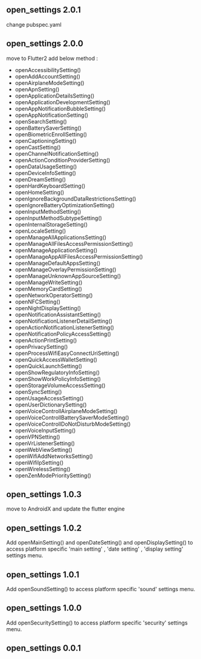 ## open_settings 2.0.1
change pubspec.yaml

## open_settings 2.0.0
move to Flutter2
add below method :
- openAccessibilitySetting()
- openAddAccountSetting()
- openAirplaneModeSetting()
- openApnSetting()
- openApplicationDetailsSetting()
- openApplicationDevelopmentSetting()
- openAppNotificationBubbleSetting()
- openAppNotificationSetting()
- openSearchSetting()
- openBatterySaverSetting()
- openBiometricEnrollSetting()
- openCaptioningSetting()
- openCastSetting()
- openChannelNotificationSetting()
- openActionConditionProviderSetting()
- openDataUsageSetting()
- openDeviceInfoSetting()
- openDreamSetting()
- openHardKeyboardSetting()
- openHomeSetting()
- openIgnoreBackgroundDataRestrictionsSetting()
- openIgnoreBatteryOptimizationSetting()
- openInputMethodSetting()
- openInputMethodSubtypeSetting()
- openInternalStorageSetting()
- openLocaleSetting()
- openManageAllApplicationsSetting()
- openManageAllFilesAccessPermissionSetting()
- openManageApplicationSetting()
- openManageAppAllFilesAccessPermissionSetting()
- openManageDefaultAppsSetting()
- openManageOverlayPermissionSetting()
- openManageUnknownAppSourceSetting()
- openManageWriteSetting()
- openMemoryCardSetting()
- openNetworkOperatorSetting()
- openNFCSetting()
- openNightDisplaySetting()
- openNotificationAssistantSetting()
- openNotificationListenerDetailSetting()
- openActionNotificationListenerSetting()
- openNotificationPolicyAccessSetting()
- openActionPrintSetting()
- openPrivacySetting()
- openProcessWifiEasyConnectUriSetting()
- openQuickAccessWalletSetting()
- openQuickLaunchSetting()
- openShowRegulatoryInfoSetting()
- openShowWorkPolicyInfoSetting()
- openStorageVolumeAccessSetting()
- openSyncSetting()
- openUsageAccessSetting()
- openUserDictionarySetting()
- openVoiceControllAirplaneModeSetting()
- openVoiceControllBatterySaverModeSetting()
- openVoiceControllDoNotDisturbModeSetting()
- openVoiceInputSetting()
- openVPNSetting()
- openVrListenerSetting()
- openWebViewSetting()
- openWifiAddNetworksSetting()
- openWifiIpSetting()
- openWirelessSetting()
- openZenModePrioritySetting()

## open_settings 1.0.3
move to AndroidX and update the flutter engine

## open_settings 1.0.2
Add openMainSetting() and openDateSetting() and openDisplaySetting() to access platform specific 'main setting' , 'date setting' , 'display setting' settings menu.

## open_settings 1.0.1
Add openSoundSetting() to access platform specific 'sound' settings menu.

## open_settings 1.0.0
Add openSecuritySetting() to access platform specific 'security' settings menu.

## open_settings 0.0.1
